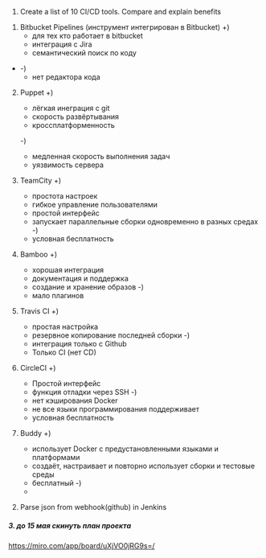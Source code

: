 1. Create a list of 10 CI/CD tools. Compare and explain benefits

 1) Bitbucket Pipelines (инструмент интегрирован в Bitbucket)
    +) 
      - для тех кто работает в bitbucket
      - интеграция с Jira
      - семантический поиск по коду
 -  -)
      - нет редактора кода
 2) Puppet
    +)
      - лёгкая инеграция с git
      - скорость развёртывания
      - кроссплатформенность


    -)
      - медленная скорость выполнения задач
      - уязвимость сервера

 3) TeamCity
    +)
      - простота настроек
      - гибкое управление пользователями
      - простой интерфейс
      - запускает параллельные сборки одновременно в разных средах
    -)
      - условная бесплатность
 4)  Bamboo
    +)
      - хорошая интеграция
      - документация и поддержка
      - создание и хранение образов
    -)
      - мало плагинов
 5)  Travis CI
    +)
      - простая настройка
      - резервное копирование последней сборки
    -)
      - интеграция только с Github
      - Только CI (нет CD)
 6)  CircleCI
    +)
      - Простой интерфейс
      - функция отладки через SSH
    -)
      - нет кэширования Docker
      - не все языки программирования поддерживает
      - условная бесплатность
 7)  Buddy
    +) 
      - использует Docker с предустановленными языками и платформами
      - создаёт, настраивает и повторно использует сборки и тестовые среды
      - бесплатный
    -)
      - 






2. Parse json from webhook(github) in Jenkins

##### 3. до 15 мая скинуть план проекта

  https://miro.com/app/board/uXjVO0jRG9s=/
